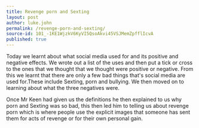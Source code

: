 ```yaml
---
title: Revenge porn and Sexting
layout: post
author: luke.john
permalink: /revenge-porn-and-sexting/
source-id: 101_-1KE1WjzkV6KyVI5QsoAkvi45VSJMemZpfflIcvA
published: true
---
```

Today we learnt about what social media used for and its positive and negative effects. We wrote out a list of the uses and then put a tick or cross to the ones that we thought that we thought were positive or negative. From this we learnt that there are only a few bad things that's social media are used for.These include Sexting, porn and bullying. We then moved on to learning about what the three negatives were.

Once Mr Keen had given us the definitions he then explained to us why porn and Sexting was so bad, this then led him to telling us about revenge porn which is where people use the explicit images that someone has sent them for acts of revenge or for their own personal gain.

